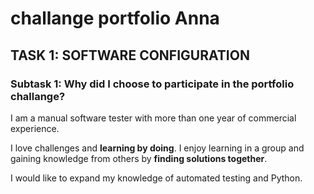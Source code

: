 # challange portfolio Anna
 
## TASK 1: SOFTWARE CONFIGURATION

### Subtask 1: Why did I choose to participate in the portfolio challange?

I am a manual software tester with more than one year of commercial experience. 

I love challenges and **learning by doing**. I enjoy learning in a group and gaining knowledge from others by **finding solutions together**. 

I would like to expand my knowledge of automated testing and Python.
